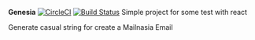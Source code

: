 **Genesia**
[![CircleCI](https://circleci.com/gh/Remeic/genesia/tree/master.svg?style=svg)](https://circleci.com/gh/Remeic/genesia/tree/master)
[![Build Status](https://travis-ci.org/Remeic/genesia.svg?branch=master)](https://travis-ci.org/Remeic/genesia)
Simple project for some test with react

Generate casual string for create a Mailnasia Email